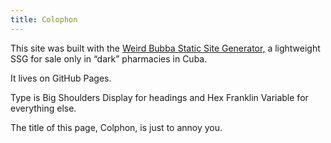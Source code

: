 ```yaml
---
title: Colophon
---
```

This site was built with the [Weird Bubba Static Site Generator,](https://weirdbubba.maxsheridan.com) a lightweight SSG for sale only in “dark” pharmacies in Cuba.

It lives on GitHub Pages.

Type is Big Shoulders Display for headings and Hex Franklin Variable for everything else.

The title of this page, Colphon, is just to annoy you.